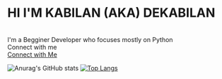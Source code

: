 <h1>HI I'M KABILAN (AKA) DEKABILAN</h1><br>
I'm a Begginer Developer who focuses mostly on Python<br>
Connect with me<br>
<a href="dekabilan.github.io">Connect with Me</a><br>


![Anurag's GitHub stats](https://github-readme-stats.vercel.app/api?username=DeKabilan&show_icons=true)
[![Top Langs](https://github-readme-stats.vercel.app/api/top-langs/?username=DeKabilan&layout=compact)](https://github.com/DeKabilan/github-readme-stats)


